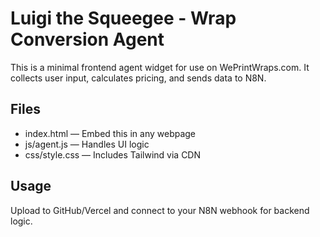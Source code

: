 # Luigi the Squeegee - Wrap Conversion Agent

This is a minimal frontend agent widget for use on WePrintWraps.com. It collects user input, calculates pricing, and sends data to N8N.

## Files
- index.html — Embed this in any webpage
- js/agent.js — Handles UI logic
- css/style.css — Includes Tailwind via CDN

## Usage
Upload to GitHub/Vercel and connect to your N8N webhook for backend logic.
